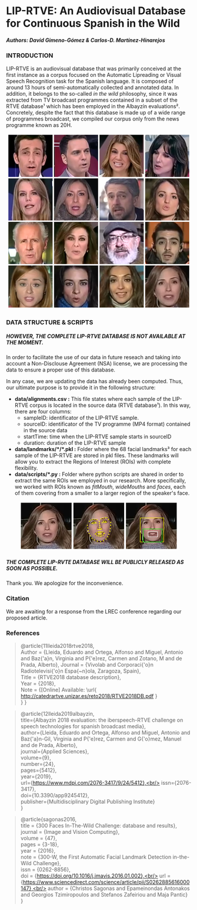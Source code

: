 # LIP-RTVE: An Audiovisual Database for Continuous Spanish in the Wild
##### Authors: David Gimeno-Gómez & Carlos-D. Martínez-Hinarejos

### INTRODUCTION
LIP-RTVE is an audiovisual database that was primarily conceived at the first instance as a corpus focused on the Automatic Lipreading or Visual Speech Recognition task for the Spanish language. It is composed of around 13 hours of semi-automatically collected and annotated data. In addition, it belongs to the so-called _in the wild_ philosophy, since it was extracted from TV broadcast programmes contained in a subset of the RTVE database¹ which has been employed in the Albayzín evaluations². Concretely, despite the fact that this database is made up of a wide range of programmes broadcast, we compiled our corpus only from the news programme known as 20H.

<p align="center">
  <img src="https://github.com/david-gimeno/LIP-RTVE/blob/main/docs/samples_corpus.png" width="500" alt="An extract of LIP-RTVE samples"/>
</p>

### DATA STRUCTURE & SCRIPTS
##### HOWEVER, THE COMPLETE LIP-RTVE DATABASE IS NOT AVAILABLE AT THE MOMENT.
In order to facilitate the use of our data in future reseach and taking into account a Non-Disclouse Agreement (NSA) license, we are
processing the data to ensure a proper use of this database.

In any case, we are updating the data has already been computed. Thus, our ultimate purpose is to provide it in the following structure:

- **data/alignments.csv :** This file states where each sample of the LIP-RTVE corpus is located in the source data (RTVE database¹). In this way, there are four columns:
     - sampleID: identificator of the LIP-RTVE sample.
     - sourceID: identificator of the TV programme (MP4 format) contained in the source data
     - startTime: time when the LIP-RTVE sample starts in sourceID
     - duration: duration of the LIP-RTVE sample
- **data/landmarks/\*/\*.pkl :** Folder where the 68 facial landmarks³ for each sample of the LIP-RTVE are stored in pkl files. These landmarks will allow you to extract the Regions of Interest (ROIs) with complete flexibility.
- **data/scripts/\*.py :** Folder where python scripts are shared in order to extract the same ROIs we employed in our research. More specifically, we worked with ROIs known as _fitMouth_, _wideMouths_ and _faces_, each of them covering from a smaller to a larger region of the speaker's face.

<p align="center">
  <img src="https://github.com/david-gimeno/LIP-RTVE/blob/main/docs/roi_extraction_process.png" alt="The ROI extraction process and the different ROIs employed in our research"/>
</p>

##### THE COMPLETE LIP-RVTE DATABASE WILL BE PUBLICLY RELEASED AS SOON AS POSSIBLE.

Thank you. We apologize for the inconvenience.

### Citation
We are awaiting for a response from the LREC conference regarding our proposed article.

### References

> @article{11lleida2018rtve2018,<br/>
     Author = {Lleida, Eduardo and Ortega, Alfonso and Miguel, Antonio and Baz{\'a}n, Virginia and P{\'e}rez, Carmen and Zotano, M and de Prada, Alberto},
     Journal = {Vivolab and Corporaci{\'o}n Radiotelevisi{\'o}n Espa{\~n}ola, Zaragoza, Spain},<br/>
     Title = {RTVE2018 database description},<br/>
     Year = {2018},<br/>
     Note = {[Online] Available: \url{ http://catedrartve.unizar.es/reto2018/RTVE2018DB.pdf }<br/>
   }
}

> @article{12lleida2019albayzin,<br/>
     title={Albayzin 2018 evaluation: the iberspeech-RTVE challenge on speech technologies for spanish broadcast media},<br/>
     author={Lleida, Eduardo and Ortega, Alfonso and Miguel, Antonio and Baz{\'a}n-Gil, Virginia and P{\'e}rez, Carmen and G{\'o}mez, Manuel and de Prada, Alberto},<br/>
     journal={Applied Sciences},<br/>
     volume={9},<br/>
     number={24},<br/>
     pages={5412},<br/>
     year={2019},<br/>
     url={https://www.mdpi.com/2076-3417/9/24/5412},<br/>
     issn={2076-3417},<br/>
     doi={10.3390/app9245412},<br/>
     publisher={Multidisciplinary Digital Publishing Institute}<br/>
   }

> @article{sagonas2016,<br/>
     title = {300 Faces In-The-Wild Challenge: database and results},<br/>
     journal = {Image and Vision Computing},<br/>
     volume = {47},<br/>
     pages = {3-18},<br/>
     year = {2016},<br/>
     note = {300-W, the First Automatic Facial Landmark Detection in-the-Wild Challenge},<br/>
     issn = {0262-8856},<br/>
     doi = {https://doi.org/10.1016/j.imavis.2016.01.002},<br/>
     url = {https://www.sciencedirect.com/science/article/pii/S0262885616000147},<br/>
     author = {Christos Sagonas and Epameinondas Antonakos and Georgios Tzimiropoulos and Stefanos Zafeiriou and Maja Pantic}<br/>
   }
